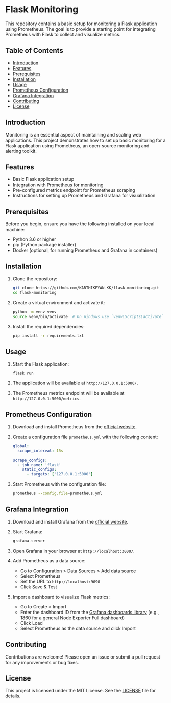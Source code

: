 # Flask Monitoring

This repository contains a basic setup for monitoring a Flask application using Prometheus. The goal is to provide a starting point for integrating Prometheus with Flask to collect and visualize metrics.

## Table of Contents

- [Introduction](#introduction)
- [Features](#features)
- [Prerequisites](#prerequisites)
- [Installation](#installation)
- [Usage](#usage)
- [Prometheus Configuration](#prometheus-configuration)
- [Grafana Integration](#grafana-integration)
- [Contributing](#contributing)
- [License](#license)

## Introduction

Monitoring is an essential aspect of maintaining and scaling web applications. This project demonstrates how to set up basic monitoring for a Flask application using Prometheus, an open-source monitoring and alerting toolkit.

## Features

- Basic Flask application setup
- Integration with Prometheus for monitoring
- Pre-configured metrics endpoint for Prometheus scraping
- Instructions for setting up Prometheus and Grafana for visualization

## Prerequisites

Before you begin, ensure you have the following installed on your local machine:

- Python 3.6 or higher
- pip (Python package installer)
- Docker (optional, for running Prometheus and Grafana in containers)

## Installation

1. Clone the repository:

    ```bash
    git clone https://github.com/KARTHIKEYAN-KK/flask-monitoring.git
    cd flask-monitoring
    ```

2. Create a virtual environment and activate it:

    ```bash
    python -m venv venv
    source venv/bin/activate  # On Windows use `venv\Scripts\activate`
    ```

3. Install the required dependencies:

    ```bash
    pip install -r requirements.txt
    ```

## Usage

1. Start the Flask application:

    ```bash
    flask run
    ```

2. The application will be available at `http://127.0.0.1:5000/`.

3. The Prometheus metrics endpoint will be available at `http://127.0.0.1:5000/metrics`.

## Prometheus Configuration

1. Download and install Prometheus from the [official website](https://prometheus.io/download/).

2. Create a configuration file `prometheus.yml` with the following content:

    ```yaml
    global:
      scrape_interval: 15s

    scrape_configs:
      - job_name: 'flask'
        static_configs:
          - targets: ['127.0.0.1:5000']
    ```

3. Start Prometheus with the configuration file:

    ```bash
    prometheus --config.file=prometheus.yml
    ```

## Grafana Integration

1. Download and install Grafana from the [official website](https://grafana.com/grafana/download).

2. Start Grafana:

    ```bash
    grafana-server
    ```

3. Open Grafana in your browser at `http://localhost:3000/`.

4. Add Prometheus as a data source:
    - Go to Configuration > Data Sources > Add data source
    - Select Prometheus
    - Set the URL to `http://localhost:9090`
    - Click Save & Test

5. Import a dashboard to visualize Flask metrics:
    - Go to Create > Import
    - Enter the dashboard ID from the [Grafana dashboards library](https://grafana.com/grafana/dashboards) (e.g., 1860 for a general Node Exporter Full dashboard)
    - Click Load
    - Select Prometheus as the data source and click Import

## Contributing

Contributions are welcome! Please open an issue or submit a pull request for any improvements or bug fixes.

## License

This project is licensed under the MIT License. See the [LICENSE](LICENSE) file for details.
